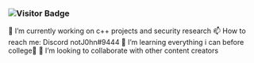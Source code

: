 ### ![Visitor Badge](https://visitor-badge.laobi.icu/badge?page_id=DefaultO.DefaultO)
🔭 I’m currently working on c++ projects and security research
📫 How to reach me: Discord notJ0hn#9444
🌱 I’m learning everything i can before college🤣
👯 I’m looking to collaborate with other content creators

<!--
**Skengdoo/Skengdoo** is a ✨ _special_ ✨ repository because its `README.md` (this file) appears on your GitHub profile.

Here are some ideas to get you started:

- 🔭 I’m currently working on ...
- 🌱 I’m currently learning ...
- 👯 I’m looking to collaborate on ...
- 🤔 I’m looking for help with ...
- 💬 Ask me about ...
- 📫 How to reach me: ...
- 😄 Pronouns: ...
- ⚡ Fun fact: ...
-->
